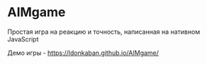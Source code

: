 # AIMgame

Простая игра на реакцию и точность, написанная на нативном JavaScript

Демо игры - https://ldonkaban.github.io/AIMgame/
